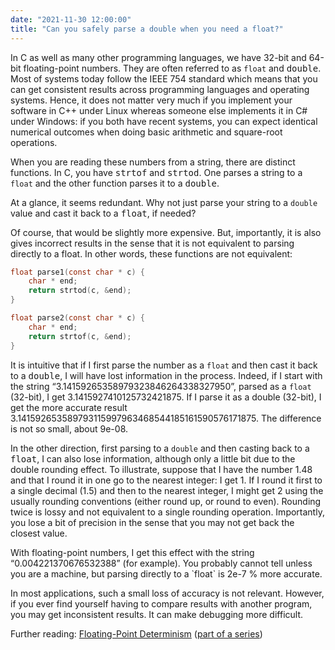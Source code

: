 ```yaml
---
date: "2021-11-30 12:00:00"
title: "Can you safely parse a double when you need a float?"
---
```




In C as well as many other programming languages, we have 32-bit and 64-bit floating-point numbers. They are often referred to as `float` and <tt>double</tt>. Most of systems today follow the IEEE 754 standard which means that you can get consistent results across programming languages and operating systems. Hence, it does not matter very much if you implement your software in C++ under Linux whereas someone else implements it in C# under Windows: if you both have recent systems, you can expect identical numerical outcomes when doing basic arithmetic and square-root operations.

When you are reading these numbers from a string, there are distinct functions. In C, you have <tt>strtof</tt> and <tt>strtod</tt>. One parses a string to a `float` and the other function parses it to a <tt>double</tt>.

At a glance, it seems redundant. Why not just parse your string to a `double` value and cast it back to a <tt>float</tt>, if needed?

Of course, that would be slightly more expensive. But, importantly, it is also gives incorrect results in the sense that it is not equivalent to parsing directly to a float. In other words, these functions are not equivalent:
```C
float parse1(const char * c) {
    char * end;
    return strtod(c, &end);
}

float parse2(const char * c) {
    char * end;
    return strtof(c, &end);
}
```


It is intuitive that if I first parse the number as a `float` and then cast it back to a <tt>double</tt>, I will have lost information in the process. Indeed, if I start with the string &ldquo;3.14159265358979323846264338327950&rdquo;, parsed as a `float` (32-bit), I get 3.1415927410125732421875. If I parse it as a double (32-bit), I get the more accurate result 3.141592653589793115997963468544185161590576171875. The difference is not so small, about 9e-08.

In the other direction, first parsing to a `double` and then casting back to a <tt>float</tt>, I can also lose information, although only a little bit due to the double rounding effect. To illustrate, suppose that I have the number 1.48 and that I round it in one go to the nearest integer: I get 1. If I round it first to a single decimal (1.5) and then to the nearest integer, I might get 2 using the usually rounding conventions (either round up, or round to even). Rounding twice is lossy and not equivalent to a single rounding operation. Importantly, you lose a bit of precision in the sense that you may not get back the closest value.
<p style="text-align: left;">With floating-point numbers, I get this effect with the string &ldquo;0.004221370676532388&rdquo; (for example). You probably cannot tell unless you are a machine, but parsing directly to a `float` is 2e-7 % more accurate.

In most applications, such a small loss of accuracy is not relevant. However, if you ever find yourself having to compare results with another program, you may get inconsistent results. It can make debugging more difficult.

Further reading: [Floating-Point Determinism](https://randomascii.wordpress.com/2013/07/16/floating-point-determinism/) ([part of a series](https://randomascii.wordpress.com/category/floating-point/))

